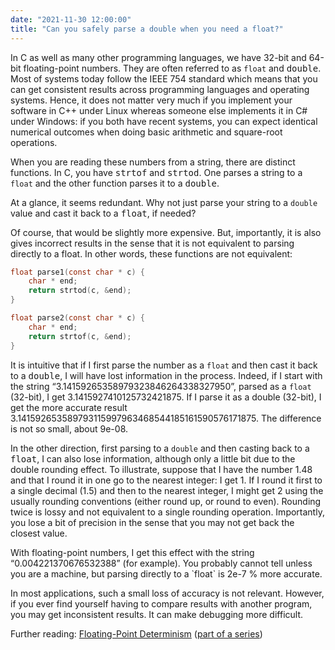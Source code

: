 ```yaml
---
date: "2021-11-30 12:00:00"
title: "Can you safely parse a double when you need a float?"
---
```




In C as well as many other programming languages, we have 32-bit and 64-bit floating-point numbers. They are often referred to as `float` and <tt>double</tt>. Most of systems today follow the IEEE 754 standard which means that you can get consistent results across programming languages and operating systems. Hence, it does not matter very much if you implement your software in C++ under Linux whereas someone else implements it in C# under Windows: if you both have recent systems, you can expect identical numerical outcomes when doing basic arithmetic and square-root operations.

When you are reading these numbers from a string, there are distinct functions. In C, you have <tt>strtof</tt> and <tt>strtod</tt>. One parses a string to a `float` and the other function parses it to a <tt>double</tt>.

At a glance, it seems redundant. Why not just parse your string to a `double` value and cast it back to a <tt>float</tt>, if needed?

Of course, that would be slightly more expensive. But, importantly, it is also gives incorrect results in the sense that it is not equivalent to parsing directly to a float. In other words, these functions are not equivalent:
```C
float parse1(const char * c) {
    char * end;
    return strtod(c, &end);
}

float parse2(const char * c) {
    char * end;
    return strtof(c, &end);
}
```


It is intuitive that if I first parse the number as a `float` and then cast it back to a <tt>double</tt>, I will have lost information in the process. Indeed, if I start with the string &ldquo;3.14159265358979323846264338327950&rdquo;, parsed as a `float` (32-bit), I get 3.1415927410125732421875. If I parse it as a double (32-bit), I get the more accurate result 3.141592653589793115997963468544185161590576171875. The difference is not so small, about 9e-08.

In the other direction, first parsing to a `double` and then casting back to a <tt>float</tt>, I can also lose information, although only a little bit due to the double rounding effect. To illustrate, suppose that I have the number 1.48 and that I round it in one go to the nearest integer: I get 1. If I round it first to a single decimal (1.5) and then to the nearest integer, I might get 2 using the usually rounding conventions (either round up, or round to even). Rounding twice is lossy and not equivalent to a single rounding operation. Importantly, you lose a bit of precision in the sense that you may not get back the closest value.
<p style="text-align: left;">With floating-point numbers, I get this effect with the string &ldquo;0.004221370676532388&rdquo; (for example). You probably cannot tell unless you are a machine, but parsing directly to a `float` is 2e-7 % more accurate.

In most applications, such a small loss of accuracy is not relevant. However, if you ever find yourself having to compare results with another program, you may get inconsistent results. It can make debugging more difficult.

Further reading: [Floating-Point Determinism](https://randomascii.wordpress.com/2013/07/16/floating-point-determinism/) ([part of a series](https://randomascii.wordpress.com/category/floating-point/))

